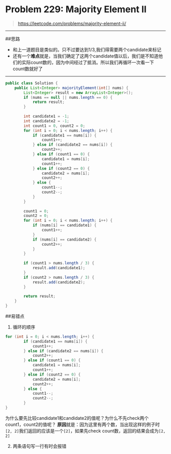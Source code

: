 # Problem 229: Majority Element II


> https://leetcode.com/problems/majority-element-ii/

-----------
##思路
* 和上一道题目是类似的。只不过要达到1/3,我们得需要两个candidate来标记
* 还有一个**难点**就是，当我们确定了这两个candidate值以后，我们是不知道他们的实际count数的，因为中间经过了抵消。所以我们再循环一次看一下count数就好了

----------
```java
public class Solution {
    public List<Integer> majorityElement(int[] nums) {
        List<Integer> result = new ArrayList<Integer>();
        if (nums == null || nums.length == 0) {
            return result;
        }
        
        int candidate1 = -1; 
        int candidate2 = -1;
        int count1 = 0, count2 = 0;
        for (int i = 0; i < nums.length; i++) {
            if (candidate1 == nums[i]) {
                count1++;
            } else if (candidate2 == nums[i]) {
                count2++;
            } else if (count1 == 0) {
                candidate1 = nums[i];
                count1++;
            } else if (count2 == 0) {
                candidate2 = nums[i];
                count2++;
            } else {
                count1--;
                count2--;
            }
        }
        
        count1 = 0;
        count2 = 0;
        for (int i = 0; i < nums.length; i++) {
            if (nums[i] == candidate1) {
                count1++;
            }
            if (nums[i] == candidate2) {
                count2++;
            }
        }
        
        if (count1 > nums.length / 3) {
            result.add(candidate1);
        }
        if (count2 > nums.length / 3) {
            result.add(candidate2);
        }
        
        return result;
    }
}

```
##易错点

1. 循环的顺序
```java
for (int i = 0; i < nums.length; i++) {
        if (candidate1 == nums[i]) {
            count1++;
        } else if (candidate2 == nums[i]) {
            count2++;
        } else if (count1 == 0) {
            candidate1 = nums[i];
            count1++;
        } else if (count2 == 0) {
            candidate2 = nums[i];
            count2++;
        } else {
            count1--;
            count2--;
        }
}        
```
为什么要先比较candidate1和candidate2的值呢？为什么不先check两个count1，count2的值呢？
**原因**就是：因为这里有两个数，当出现这样的例子时```[2, 2]```我们返回的应该是一个```[2]```，如果先check count数，返回的结果会成为```[2, 2]```

2. 两条语句写一行有时会报错
































